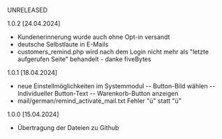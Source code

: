 UNRELEASED




1.0.2 [24.04.2024]

- Kundenerinnerung wurde auch ohne Opt-in versandt
- deutsche Selbstlaute in E-Mails
- customers_remind.php wird nach dem Login nicht mehr als "letzte aufgerufen Seite" behandelt - danke fiveBytes

1.0.1 [18.04.2024]

- neue Einstellmöglichkeiten im Systemmodul
	-- Button-Bild wählen
	-- Individueller Button-Text
	-- Warenkorb-Button anzeigen
- mail/german/remind_activate_mail.txt Fehler "ü" statt "&uuml;"


1.0.0 [15.04.2024]

- Übertragung der Dateien zu Github
